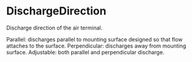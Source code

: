 DischargeDirection
==================

Discharge direction of the air terminal.

Parallel: discharges parallel to mounting surface designed so that flow attaches to the surface.
Perpendicular: discharges away from mounting surface.
Adjustable: both parallel and perpendicular discharge.
